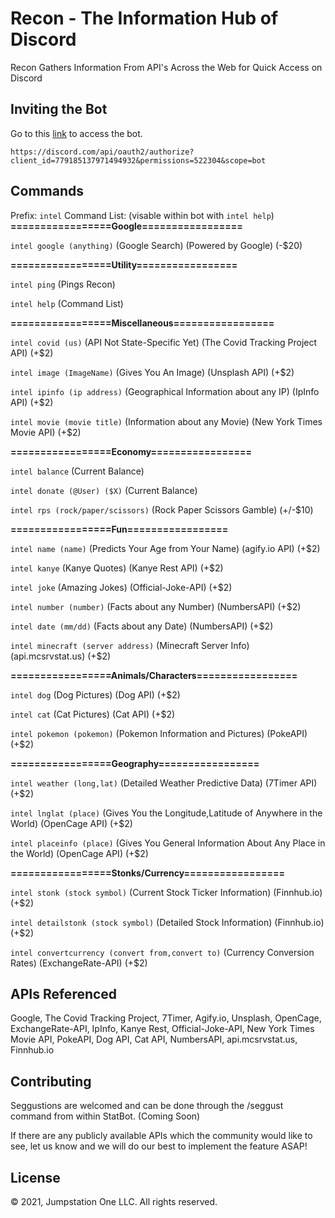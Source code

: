 # Recon - The Information Hub of Discord

Recon Gathers Information From API's Across the Web for Quick Access on Discord

## Inviting the Bot

Go to this [link](https://discord.com/api/oauth2/authorize?client_id=779185137971494932&permissions=522304&scope=bot) to access the bot.

```
https://discord.com/api/oauth2/authorize?client_id=779185137971494932&permissions=522304&scope=bot
```

## Commands

Prefix: `intel` Command List: (visable within bot with  `intel help`)
**=================Google=================**

`intel google (anything)` (Google Search) (Powered by Google) (-$20)

**=================Utility=================**

`intel ping` (Pings Recon)

`intel help` (Command List)

**=================Miscellaneous=================**

`intel covid (us)` (API Not State-Specific Yet) (The Covid Tracking Project API) (+$2)

`intel image (ImageName)` (Gives You An Image) (Unsplash API) (+$2)

`intel ipinfo (ip address)` (Geographical Information about any IP) (IpInfo API) (+$2)

`intel movie (movie title)` (Information about any Movie) (New York Times Movie API) (+$2)

**=================Economy=================**

`intel balance` (Current Balance)

`intel donate (@User) ($X)` (Current Balance)

`intel rps (rock/paper/scissors)` (Rock Paper Scissors Gamble) (+/-$10)

**=================Fun=================**

`intel name (name)` (Predicts Your Age from Your Name) (agify.io API) (+$2)

`intel kanye` (Kanye Quotes) (Kanye Rest API) (+$2)

`intel joke` (Amazing Jokes) (Official-Joke-API) (+$2)

`intel number (number)` (Facts about any Number) (NumbersAPI) (+$2)

`intel date (mm/dd)` (Facts about any Date) (NumbersAPI) (+$2)

`intel minecraft (server address)` (Minecraft Server Info) (api.mcsrvstat.us) (+$2)

**=================Animals/Characters=================**

`intel dog` (Dog Pictures) (Dog API) (+$2)

`intel cat` (Cat Pictures) (Cat API) (+$2)

`intel pokemon (pokemon)` (Pokemon Information and Pictures) (PokeAPI) (+$2)

**=================Geography=================**

`intel weather (long,lat)` (Detailed Weather Predictive Data) (7Timer API) (+$2)

`intel lnglat (place)` (Gives You the Longitude,Latitude of Anywhere in the World) (OpenCage API) (+$2)

`intel placeinfo (place)` (Gives You General Information About Any Place in the World) (OpenCage API) (+$2)

**=================Stonks/Currency=================**

`intel stonk (stock symbol)` (Current Stock Ticker Information) (Finnhub.io) (+$2)

`intel detailstonk (stock symbol)` (Detailed Stock Information) (Finnhub.io) (+$2)

`intel convertcurrency (convert from,convert to)` (Currency Conversion Rates) (ExchangeRate-API) (+$2)

## APIs Referenced
Google, The Covid Tracking Project, 7Timer, Agify.io, Unsplash, OpenCage, ExchangeRate-API, IpInfo, Kanye Rest, Official-Joke-API, New York Times Movie API, PokeAPI, Dog API, Cat API, NumbersAPI, api.mcsrvstat.us, Finnhub.io

## Contributing
Seggustions are welcomed and can be done through the /seggust command from within StatBot. (Coming Soon)

If there are any publicly available APIs which the community would like to see, let us know and we will do our best to implement the feature ASAP!

## License
© 2021, Jumpstation One LLC. All rights reserved.
